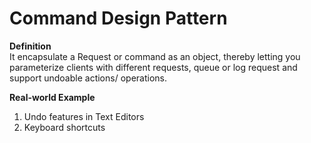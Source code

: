 # Command Design Pattern  
**Definition**  
It encapsulate a Request or command as an object, thereby letting you parameterize clients with different requests, queue or log request and support undoable actions/ operations.  

**Real-world Example**  
1. Undo features in Text Editors
2. Keyboard shortcuts
